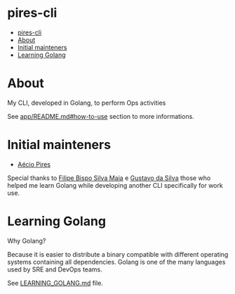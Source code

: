 # pires-cli

<!-- TOC -->

- [pires-cli](#pires-cli)
- [About](#about)
- [Initial mainteners](#initial-mainteners)
- [Learning Golang](#learning-golang)

<!-- TOC -->

# About

My CLI, developed in Golang, to perform Ops activities

See [app/README.md#how-to-use](app/README.md#how-to-use) section to more informations.

# Initial mainteners

- [Aécio Pires](https://www.linkedin.com/in/aeciopires/?locale=en_US)

Special thanks to [Filipe Bispo Silva Maia](https://www.linkedin.com/in/filipebsmaia/) e [Gustavo da Silva](https://www.linkedin.com/in/gstvds/) those who helped me learn Golang while developing another CLI specifically for work use.

# Learning Golang

Why Golang?

Because it is easier to distribute a binary compatible with different operating systems containing all dependencies.
Golang is one of the many languages used by SRE and DevOps teams.

See [LEARNING_GOLANG.md](LEARNING_GOLANG.md) file.
